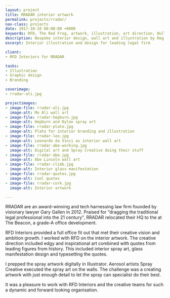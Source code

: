 ```yaml
---
layout: project
title: RRADAR interior artwork
permalink: projects/rradar/
nav-class: projects
date: 2017-10-10 00:00:00 +0000
keywords: RFD, The Red Frog, artwork, illustration, art direction, Hull, Leeds
description: Bespoke interior design, wall art and illustration by Reg Tait for RFD and rradar
excerpt: Interior illustration and design for leading legal firm

client:
- RFD Interiors for RRADAR

tasks:
- Illustration
- Graphic design
- Branding

coverimage:
- rradar-ali.jpg

projectimages:
- image-file: rradar-ali.jpg
  image-alt: Mo Ali wall art
- image-file: rradar-hepburn.jpg
  image-alt: Hepburn and Dylan spray art
- image-file: rradar-plato.jpg
  image-alt: Plato for interior branding and illustration
- image-file: rradar-leo.jpg
  image-alt: Leonardo da Vinci as interior wall art
- image-file: rradar-abe-working.jpg
  image-alt: Digital art and Spray Creative doing their stuff
- image-file: rradar-abe.jpg
  image-alt: Abe Lincoln wall art
- image-file: rradar-climb.jpg
  image-alt: Interior glass manifestation
- image-file: rradar-quotes.jpg
  image-alt: Cool quotes
- image-file: rradar-cork.jpg
  image-alt: Interior artwork

---
```


RRADAR are an award-winning and tech harnessing law firm founded by visionary lawyer Gary Gallen in 2012. Praised for “dragging the traditional legal professional into the 21 century", RRADAR relocated their HQ to the at The Beacon, a grade-A office development.

RFD Interiors provided a full office fit out that met their creative vision and ambition growth. I worked with RFD on the interior artwork. The creative direction included edgy and inspirational art combined with quotes from leading figures from history. This included interior spray art, glass manifestation design and typesetting the quotes.

I prepped the spray artwork digitally in Illustrator. Aerosol artists Spray Creative executed the spray art on the walls. The challenge was a creating artwork with just enough detail to let the spray can specialist do their best.

It was a pleasure to work with RFD Interiors and the creative teams for such a dynamic and forward looking organisation.
